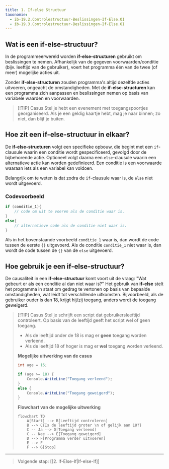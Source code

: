 ```yaml
---
title: 1. If-else Structuur
taxonomie:
  - ib-19.2.Controlestructuur-Beslissingen-If-Else.OI
  - ib-19.3.Controlestructuur-Beslissingen-If-Else.OI
---
```


## Wat is een if-else-structuur?
In de programmeerwereld worden **if-else-structuren** gebruikt om beslissingen te nemen. Afhankelijk van de gegeven voorwaarden/conditie (bijv. leeftijd van de gebruiker), voert het programma één van de twee (of meer) mogelijke acties uit.

Zonder **if-else-structuren** zouden programma's altijd dezelfde acties uitvoeren, ongeacht de omstandigheden. Met de **if-else-structuren** kan een programma zich aanpassen en beslissingen nemen op basis van variabele waarden en voorwaarden.

> [!TIP] Casus
> Stel je hebt een evenement met toegangspoortjes georganiseerd. Als je een geldig kaartje hebt, mag je naar binnen; zo niet, dan blijf je buiten.

## Hoe zit een if-else-structuur in elkaar?
De **if-else-structuren** volgt een specifieke opbouw, die begint met een `if`-clausule waarin een conditie wordt gespecificeerd, gevolgd door de bijbehorende actie. Optioneel volgt daarna een `else`-clausule waarin een alternatieve actie kan worden gedefinieerd. Een conditie is een voorwaarde waaraan iets als een variabel kan voldoen.

Belangrijk om te weten is dat zodra de `if`-clausule waar is, de `else` niet wordt uitgevoerd. 

### Codevoorbeeld
```C#
if (conditie_1){
    // code om uit te voeren als de conditie waar is.
}
else{
    // alternatieve code als de conditie niet waar is.
}
```

Als in het bovenstaande voorbeeld `conditie_1` waar is, dan wordt de code tussen de eerste `{}`  uitgevoerd. 
Als de conditie `conditie_1` niet waar is, dan wordt de code tussen de `{}` van de `else` uitgevoerd.

## Hoe gebruik je een if-else-structuur?
De causaliteit in een **if-else-structuur** komt voort uit de vraag: "Wat gebeurt er als een conditie al dan niet waar is?" Het gebruik van **if-else** stelt het programma in staat om gedrag te vertonen op basis van bepaalde omstandigheden, wat leidt tot verschillende uitkomsten. Bijvoorbeeld, als de gebruiker ouder is dan 18, krijgt hij/zij toegang, anders wordt de toegang geweigerd.

> [!TIP] Casus
> Stel je schrijft een script dat gebruikersleeftijd controleert. Op basis van de leeftijd geeft het script wel of geen toegang.
> - Als de leeftijd onder de 18 is mag er **geen** toegang worden verleend.
> - Als de leeftijd 18 of hoger is mag er **wel** toegang worden verleend.
> 
> **Mogelijke uitwerking van de casus**
> ```C#
> int age = 16;
> 
> if (age >= 18) {
>     Console.WriteLine("Toegang verleend");
> }
> else {
>     Console.WriteLine("Toegang geweigerd");
> }
> ```
> 
> **Flowchart van de mogelijke uitwerking**
> ```mermaid
> flowchart TD
>     A[Start] --> B[Leeftijd controleren]
>     B --> C{Is de leeftijd groter \n of gelijk aan 18?}
>     C -- Ja --> D[Toegang verleend]
>     C -- Nee --> E[Toegang geweigerd]
>     D --> F[Programma verder uitvoeren]
>     E --> F
>     F --> G[Stop]
> ```

---

> Volgende stap: [[2. If-Else-If|If-else-If]]
